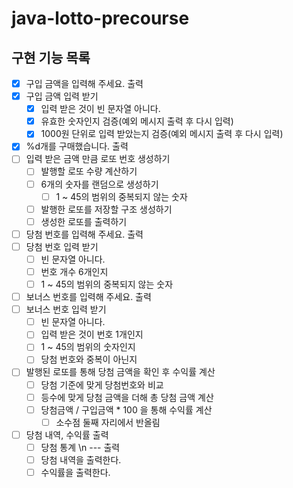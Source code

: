 # java-lotto-precourse
## 구현 기능 목록
- [x] 구입 금액을 입력해 주세요. 출력
- [x] 구입 금액 입력 받기
    - [x] 입력 받은 것이 빈 문자열 아니다.
    - [x] 유효한 숫자인지 검증(예외 메시지 출력 후 다시 입력)
    - [x] 1000원 단위로 입력 받았는지 검증(예외 메시지 출력 후 다시 입력)
- [x] %d개를 구매했습니다. 출력
- [ ] 입력 받은 금액 만큼 로또 번호 생성하기
    - [ ] 발행할 로또 수량 계산하기
    - [ ] 6개의 숫자를 랜덤으로 생성하기
        - [ ] 1 ~ 45의 범위의 중복되지 않는 숫자
    - [ ] 발행한 로또를 저장할 구조 생성하기
    - [ ] 생성한 로또를 출력하기

- [ ] 당첨 번호를 입력해 주세요. 출력
- [ ] 당첨 번호 입력 받기
    - [ ] 빈 문자열 아니다.
    - [ ] 번호 개수 6개인지
    - [ ] 1 ~ 45의 범위의 중복되지 않는 숫자
- [ ] 보너스 번호를 입력해 주세요. 출력
- [ ] 보너스 번호 입력 받기
    - [ ] 빈 문자열 아니다.
    - [ ] 입력 받은 것이 번호 1개인지
    - [ ] 1 ~ 45의 범위의 숫자인지
    - [ ] 당첨 번호와 중복이 아닌지

- [ ] 발행된 로또를 통해 당첨 금액을 확인 후 수익률 계산
    - [ ] 당첨 기준에 맞게 당첨번호와 비교
    - [ ] 등수에 맞게 당첨 금액을 더해 총 당첨 금액 계산
    - [ ] 당첨금액 / 구입금액 * 100 을 통해 수익률 계산
        - [ ] 소수점 둘째 자리에서 반올림

- [ ] 당첨 내역, 수익률 출력
    - [ ] 당첨 통계 \n --- 출력
    - [ ] 당첨 내역을 출력한다.
    - [ ] 수익률을 출력한다.